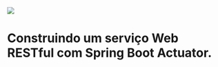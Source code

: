 <img src="https://storage.googleapis.com/golden-wind/experts-club/capa-github.svg" />

# Construindo um serviço Web RESTful com Spring Boot Actuator.
   